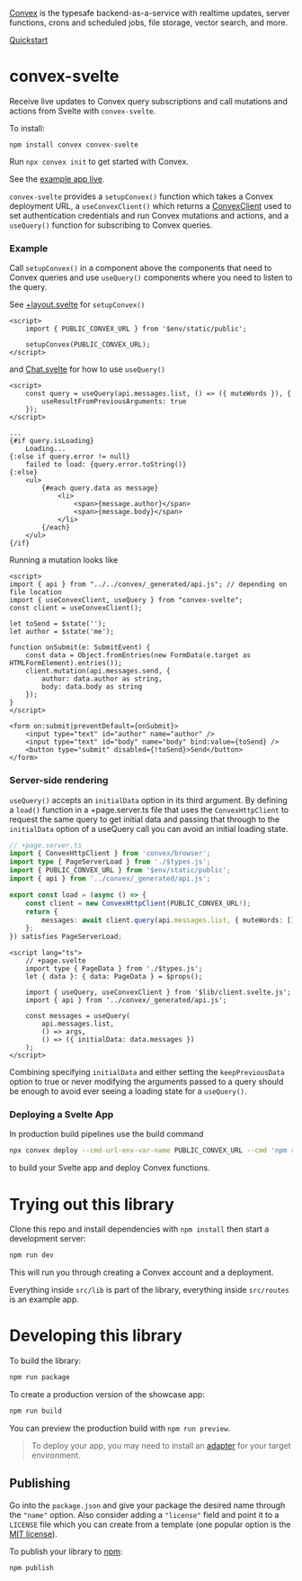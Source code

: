 [Convex](https://www.convex.dev/) is the typesafe backend-as-a-service with realtime updates, server functions, crons and scheduled jobs, file storage, vector search, and more.

[Quickstart](https://docs.convex.dev/quickstart/svelte)

# convex-svelte

Receive live updates to Convex query subscriptions and call mutations and actions from Svelte with `convex-svelte`.

To install:

```
npm install convex convex-svelte
```

Run `npx convex init` to get started with Convex.

See the [example app live](https://convex-svelte.vercel.app/).

`convex-svelte` provides a `setupConvex()` function which takes a Convex deployment URL,
a `useConvexClient()` which returns a [ConvexClient](https://docs.convex.dev/api/classes/browser.ConvexClient)
used to set authentication credentials and run Convex mutations and actions,
and a `useQuery()` function for subscribing to Convex queries.

### Example

Call `setupConvex()` in a component above the components that need to Convex queries
and use `useQuery()` components where you need to listen to the query.

See [+layout.svelte](src/routes/+layout.svelte) for `setupConvex()`

```svelte
<script>
	import { PUBLIC_CONVEX_URL } from '$env/static/public';

	setupConvex(PUBLIC_CONVEX_URL);
</script>
```

and [Chat.svelte](src/routes/Chat.svelte) for how to use `useQuery()`

```svelte
<script>
	const query = useQuery(api.messages.list, () => ({ muteWords }), {
		useResultFromPreviousArguments: true
	});
</script>

...
{#if query.isLoading}
	Loading...
{:else if query.error != null}
	failed to load: {query.error.toString()}
{:else}
	<ul>
		{#each query.data as message}
			<li>
				<span>{message.author}</span>
				<span>{message.body}</span>
			</li>
		{/each}
	</ul>
{/if}
```

Running a mutation looks like

```svelte
<script>
import { api } from "../../convex/_generated/api.js"; // depending on file location
import { useConvexClient, useQuery } from "convex-svelte";
const client = useConvexClient();

let toSend = $state('');
let author = $state('me');

function onSubmit(e: SubmitEvent) {
	const data = Object.fromEntries(new FormData(e.target as HTMLFormElement).entries());
	client.mutation(api.messages.send, {
		author: data.author as string,
		body: data.body as string
	});
}
</script>

<form on:submit|preventDefault={onSubmit}>
	<input type="text" id="author" name="author" />
	<input type="text" id="body" name="body" bind:value={toSend} />
	<button type="submit" disabled={!toSend}>Send</button>
</form>
```

### Server-side rendering

`useQuery()` accepts an `initialData` option in its third argument.
By defining a `load()` function in a +page.server.ts file
that uses the `ConvexHttpClient` to request the same query to get initial data
and passing that through to the `initialData` option of a useQuery call you can avoid an initial loading state.

```ts
// +page.server.ts
import { ConvexHttpClient } from 'convex/browser';
import type { PageServerLoad } from './$types.js';
import { PUBLIC_CONVEX_URL } from '$env/static/public';
import { api } from '../convex/_generated/api.js';

export const load = (async () => {
	const client = new ConvexHttpClient(PUBLIC_CONVEX_URL!);
	return {
		messages: await client.query(api.messages.list, { muteWords: [] })
	};
}) satisfies PageServerLoad;
```

```svelte
<script lang="ts">
	// +page.svelte
	import type { PageData } from './$types.js';
	let { data }: { data: PageData } = $props();

	import { useQuery, useConvexClient } from '$lib/client.svelte.js';
	import { api } from '../convex/_generated/api.js';

	const messages = useQuery(
		api.messages.list,
		() => args,
		() => ({ initialData: data.messages })
	);
</script>
```

Combining specifying `initialData` and either setting the `keepPreviousData` option to true or never modifying the arguments passed to a query should be enough to avoid ever seeing a loading state for a `useQuery()`.

### Deploying a Svelte App

In production build pipelines use the build command

```bash
npx convex deploy --cmd-url-env-var-name PUBLIC_CONVEX_URL --cmd 'npm run build'
```

to build your Svelte app and deploy Convex functions.

# Trying out this library

Clone this repo and install dependencies with `npm install` then start a development server:

```bash
npm run dev
```

This will run you through creating a Convex account and a deployment.

Everything inside `src/lib` is part of the library, everything inside `src/routes` is an example app.

# Developing this library

To build the library:

```bash
npm run package
```

To create a production version of the showcase app:

```bash
npm run build
```

You can preview the production build with `npm run preview`.

> To deploy your app, you may need to install an [adapter](https://kit.svelte.dev/docs/adapters) for your target environment.

## Publishing

Go into the `package.json` and give your package the desired name through the `"name"` option. Also consider adding a `"license"` field and point it to a `LICENSE` file which you can create from a template (one popular option is the [MIT license](https://opensource.org/license/mit/)).

To publish your library to [npm](https://www.npmjs.com):

```bash
npm publish
```
